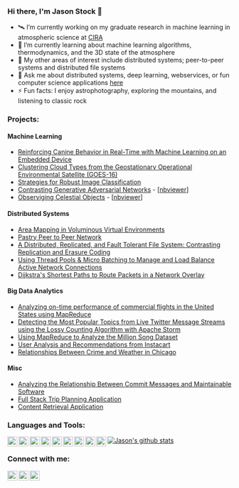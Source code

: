 ### Hi there, I'm Jason Stock 👋

- 🛰 I’m currently working on my graduate research in machine learning in atmospheric science at [CIRA](http://cira.colostate.edu)
- 🌱 I’m currently learning about machine learning algorithms, thermodynamics, and the 3D state of the atmosphere
- 📀 My other areas of interest include distributed systems; peer-to-peer systems and distributed file systems
- 💬 Ask me about distributed systems, deep learning, webservices, or fun computer science applications [here](https://github.com/stockeh/stockeh/issues)
- ⚡ Fun facts: I enjoy astrophotography, exploring the mountains, and listening to classic rock

### Projects:

#### Machine Learning

- [Reinforcing Canine Behavior in Real-Time with Machine Learning on an Embedded Device](https://github.com/stockeh/canine-embedded-ml)
- [Clustering Cloud Types from the Geostationary Operational Environmental Satellite (GOES-16)](https://github.com/stockeh/goes-clustering-study)
- [Strategies for Robust Image Classification](https://github.com/stockeh/augmented-image-classification)
- [Contrasting Generative Adversarial Networks](https://github.com/stockeh/research/tree/master/gans) - [[nbviewer](https://nbviewer.jupyter.org/github/stockeh/research/blob/master/gans/gan-project.ipynb)]
- [Observiging Celestial Objects](https://github.com/stockeh/research/tree/master/star-search) - [[nbviewer](https://nbviewer.jupyter.org/github/stockeh/research/blob/master/star-search/stock-starsearch.ipynb)]

#### Distributed Systems

- [Area Mapping in Voluminous Virtual Environments](https://github.com/stockeh/voluminous-virtual-mapping)
- [Pastry Peer to Peer Network](https://github.com/stockeh/peer-to-peer-network)
- [A Distributed, Replicated, and Fault Tolerant File System: Contrasting Replication and Erasure Coding](https://github.com/stockeh/fault-tolerant-file-system)
- [Using Thread Pools & Micro Batching to Manage and Load Balance Active Network Connections](https://github.com/stockeh/scalable-server-design)
- [Dijkstra's Shortest Paths to Route Packets in a Network Overlay](https://github.com/stockeh/dijkstras-shortest-paths)

#### Big Data Analytics

- [Analyzing on-time performance of commercial flights in the United States using MapReduce](https://github.com/stockeh/mapreduce-analysis-flights)
- [Detecting the Most Popular Topics from Live Twitter Message Streams using the Lossy Counting Algorithm with Apache Storm](https://github.com/stockeh/storm-twitter-stream)
- [Using MapReduce to Analyze the Million Song Dataset](https://github.com/stockeh/mapreduce-analysis-msd)
- [User Analysis and Recommendations from Instacart](https://github.com/stockeh/distributed-spark-analysis)
- [Relationships Between Crime and Weather in Chicago](https://github.com/stockeh/big-data-weather-crime)

#### Misc

- [Analyzing the Relationship Between Commit Messages and Maintainable Software](https://github.com/stockeh/repo-mining-maintainable-code)
- [Full Stack Trip Planning Application](https://github.com/stockeh/trip-planning-application)
- [Content Retrieval Application](https://github.com/stockeh/search-engine)

### Languages and Tools:

[<img align="left" alt="Tensorflow Logo" height="22px" src="https://user-images.githubusercontent.com/27117910/89738858-19427c00-da39-11ea-9e29-09bc00a80c9b.png" />][tensorflow]
[<img align="left" alt="PyTorch Logo" height="22px" src="https://user-images.githubusercontent.com/27117910/89738889-5b6bbd80-da39-11ea-9024-1547d4207b27.png" />][pytorch]
[<img align="left" alt="Python Logo" height="22px" src="https://user-images.githubusercontent.com/27117910/89738910-8bb35c00-da39-11ea-93e3-ee55c34cc3a5.png" />][python]
[<img align="left" alt="Java Logo" height="22px" src="https://user-images.githubusercontent.com/27117910/89738937-d208bb00-da39-11ea-961e-a4783a1f8a93.png" />][java]
[<img align="left" alt="Hadoop Logo" height="22px" src="https://user-images.githubusercontent.com/27117910/89739089-f0bb8180-da3a-11ea-9019-91af171ae643.png" />][hadoop]
[<img align="left" alt="Spark Logo" height="22px" src="https://user-images.githubusercontent.com/27117910/89739298-ca96e100-da3c-11ea-9f29-1642d539e284.png" />][spark]
[<img align="left" alt="C++ Logo" height="22px" src="https://user-images.githubusercontent.com/27117910/89739134-50199180-da3b-11ea-85e4-34ef86fe8f1e.png" />][c++]
[<img align="left" alt="React Logo" height="22px" src="https://user-images.githubusercontent.com/27117910/89739148-75a69b00-da3b-11ea-8986-5b2759a39860.png" />][react]
[<img align="left" alt="Azure Logo" height="22px" src="https://user-images.githubusercontent.com/27117910/89739311-e4382880-da3c-11ea-9a43-e319332d55ae.png" />][azure]

[![Jason's github stats](https://github-readme-stats.vercel.app/api?username=stockeh&show_icons=true&count_private=true&hide=contribs&include_all_commits=true)](https://github.com/stockeh/)

[twitter]: https://twitter.com/itsstock
[instagram]: https://www.instagram.com/jdstock/
[linkedin]: https://www.linkedin.com/in/jason-stock/
[tensorflow]: https://www.tensorflow.org
[pytorch]: https://pytorch.org
[python]: https://www.python.org
[java]: https://www.java.com/en/
[hadoop]: https://hadoop.apache.org
[spark]: https://spark.apache.org
[c++]: https://www.cplusplus.com
[react]: https://reactjs.org
[azure]: https://azure.microsoft.com/en-us/

### Connect with me:

[<img align="left" alt="stockeh | LinkedIn" width="22px" src="https://cdn.jsdelivr.net/npm/simple-icons@v3/icons/linkedin.svg" />][linkedin]
[<img align="left" alt="stockeh | Twitter" width="22px" src="https://cdn.jsdelivr.net/npm/simple-icons@v3/icons/twitter.svg" />][twitter]
[<img align="left" alt="stockeh | Instagram" width="22px" src="https://cdn.jsdelivr.net/npm/simple-icons@v3/icons/instagram.svg" />][instagram]
